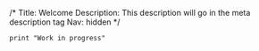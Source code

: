 /*
Title: Welcome
Description: This description will go in the meta description tag
Nav: hidden
*/


```
print "Work in progress"
```
